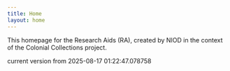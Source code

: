 ```yaml
---
title: Home
layout: home
---
```


This homepage for the Research Aids (RA), created by NIOD in the context of the Colonial Collections project. 


current version from 2025-08-17 01:22:47.078758